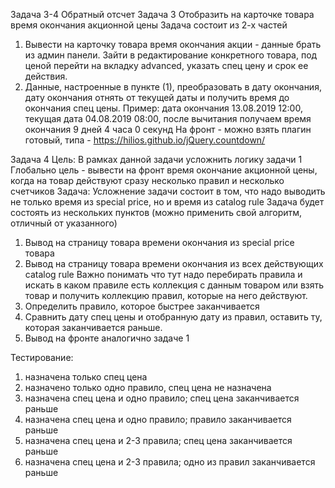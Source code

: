 Задача 3-4 Обратный отсчет
Задача 3
Отобразить на карточке товара время окончания акционной цены
Задача состоит из 2-х частей
1. Вывести на карточку товара время окончания акции - данные брать из админ панели. Зайти в редактирование
конкретного товара, под ценой перейти на вкладку advanced, указать спец цену и срок ее действия.
2. Данные, настроенные в пункте (1), преобразовать в дату окончания, дату окончания отнять от текущей даты и получить
время до окончания спец цены.
Пример: дата окончания 13.08.2019 12:00, текущая дата 04.08.2019 08:00, после вычитания получаем время окончания 9 дней 4
часа 0 секунд
На фронт - можно взять плагин готовый, типа - https://hilios.github.io/jQuery.countdown/

Задача 4
Цель: В рамках данной задачи усложнить логику задачи 1
Глобально цель - вывести на фронт время окончание акционной цены, когда на товар действуют сразу несколько правил и
несколько счетчиков
Задача: Усложнение задачи состоит в том, что надо выводить не только время из special price, но и время из catalog rule
Задача будет состоять из нескольких пунктов (можно применить свой алгоритм, отличный от указанного)
1. Вывод на страницу товара времени окончания из special price товара
2. Вывод на страницу товара времени окончания из всех действующих catalog rule
Важно понимать что тут надо перебирать правила и искать в каком правиле есть коллекция с данным товаром или взять товар и
получить коллекцию правил, которые на него действуют.
3. Определить правило, которое быстрее заканчивается
4. Сравнить дату спец цены и отобранную дату из правил, оставить ту, которая заканчивается раньше.
5. Вывод на фронте аналогично задаче 1

Тестирование:
1. назначена только спец цена
2. назначено только одно правило, спец цена не назначена
3. назначена спец цена и одно правило; спец цена заканчивается раньше
4. назначена спец цена и одно правило; правило заканчивается раньше
5. назначена спец цена и 2-3 правила; спец цена заканчивается раньше
6. назначена спец цена и 2-3 правила; одно из правил заканчивается раньше